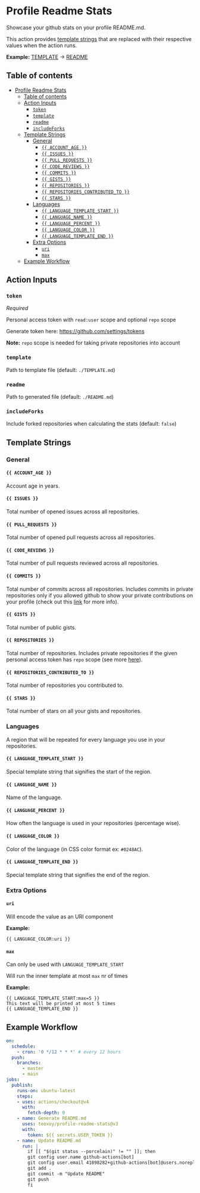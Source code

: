# Profile Readme Stats

Showcase your github stats on your profile README.md.

This action provides [template strings](#template-strings) that are replaced with their respective values when the action runs.

**Example:** [TEMPLATE](./TEMPLATE.md?raw=true) → [README](./OUTPUT.md)

## Table of contents

<!-- prettier-ignore-start -->
- [Profile Readme Stats](#profile-readme-stats)
  - [Table of contents](#table-of-contents)
  - [Action Inputs](#action-inputs)
    - [`token`](#token)
    - [`template`](#template)
    - [`readme`](#readme)
    - [`includeForks`](#includeforks)
  - [Template Strings](#template-strings)
    - [General](#general)
      - [`{{ ACCOUNT_AGE }}`](#-account_age-)
      - [`{{ ISSUES }}`](#-issues-)
      - [`{{ PULL_REQUESTS }}`](#-pull_requests-)
      - [`{{ CODE_REVIEWS }}`](#-code_reviews-)
      - [`{{ COMMITS }}`](#-commits-)
      - [`{{ GISTS }}`](#-gists-)
      - [`{{ REPOSITORIES }}`](#-repositories-)
      - [`{{ REPOSITORIES_CONTRIBUTED_TO }}`](#-repositories_contributed_to-)
      - [`{{ STARS }}`](#-stars-)
    - [Languages](#languages)
      - [`{{ LANGUAGE_TEMPLATE_START }}`](#-language_template_start-)
      - [`{{ LANGUAGE_NAME }}`](#-language_name-)
      - [`{{ LANGUAGE_PERCENT }}`](#-language_percent-)
      - [`{{ LANGUAGE_COLOR }}`](#-language_color-)
      - [`{{ LANGUAGE_TEMPLATE_END }}`](#-language_template_end-)
    - [Extra Options](#extra-options)
      - [`uri`](#uri)
      - [`max`](#max)
  - [Example Workflow](#example-workflow)
<!-- prettier-ignore-end -->

## Action Inputs

### `token`

_Required_

Personal access token with `read:user` scope and optional `repo` scope

Generate token here: https://github.com/settings/tokens

**Note:** `repo` scope is needed for taking private repositories into account

### `template`

Path to template file (default: `./TEMPLATE.md`)

### `readme`

Path to generated file (default: `./README.md`)

### `includeForks`

Include forked repositories when calculating the stats (default: `false`)

## Template Strings

### General

#### `{{ ACCOUNT_AGE }}`

Account age in years.

#### `{{ ISSUES }}`

Total number of opened issues across all repositories.

#### `{{ PULL_REQUESTS }}`

Total number of opened pull requests across all repositories.

#### `{{ CODE_REVIEWS }}`

Total number of pull requests reviewed across all repositories.

#### `{{ COMMITS }}`

Total number of commits across all repositories. Includes commits in private repositories only if you allowed github to show your private contributions on your profile (check out this [link](https://docs.github.com/en/github/setting-up-and-managing-your-github-profile/publicizing-or-hiding-your-private-contributions-on-your-profile#changing-the-visibility-of-your-private-contributions) for more info).

#### `{{ GISTS }}`

Total number of public gists.

#### `{{ REPOSITORIES }}`

Total number of repositories. Includes private repositories if the given personal access token has `repo` scope (see more [here](#token)).

#### `{{ REPOSITORIES_CONTRIBUTED_TO }}`

Total number of repositories you contributed to.

#### `{{ STARS }}`

Total number of stars on all your gists and repositories.

### Languages

A region that will be repeated for every language you use in your repositories.

#### `{{ LANGUAGE_TEMPLATE_START }}`

Special template string that signifies the start of the region.

#### `{{ LANGUAGE_NAME }}`

Name of the language.

#### `{{ LANGUAGE_PERCENT }}`

How often the language is used in your repositories (percentage wise).

#### `{{ LANGUAGE_COLOR }}`

Color of the language (in CSS color format ex: `#0248AC`).

#### `{{ LANGUAGE_TEMPLATE_END }}`

Special template string that signifies the end of the region.

### Extra Options

#### `uri`

Will encode the value as an URI component

**Example:**

```
{{ LANGUAGE_COLOR:uri }}
```

#### `max`

Can only be used with `LANGUAGE_TEMPLATE_START`

Will run the inner template at most `max` nr of times

**Example:**

```
{{ LANGUAGE_TEMPLATE_START:max=5 }}
This text will be printed at most 5 times
{{ LANGUAGE_TEMPLATE_END }}
```

## Example Workflow

<!-- prettier-ignore-start -->
```yml
on:
  schedule:
    - cron: '0 */12 * * *' # every 12 hours
  push:
    branches:
      - master
      - main
jobs:
  publish:
    runs-on: ubuntu-latest
    steps:
    - uses: actions/checkout@v4
      with:
        fetch-depth: 0
    - name: Generate README.md
      uses: teoxoy/profile-readme-stats@v3
      with:
        token: ${{ secrets.USER_TOKEN }}
    - name: Update README.md
      run: |
        if [[ "$(git status --porcelain)" != "" ]]; then
        git config user.name github-actions[bot]
        git config user.email 41898282+github-actions[bot]@users.noreply.github.com
        git add .
        git commit -m "Update README"
        git push
        fi
```
<!-- prettier-ignore-end -->